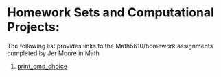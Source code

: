 # Homework Sets and Computational Projects:

The following list provides links to the Math5610/homework assignments completed by Jer Moore in Math

1. [print_cmd_choice](https://thedegreeisalie.github.io/math4610/homework/tasksheet1/task4/README)
